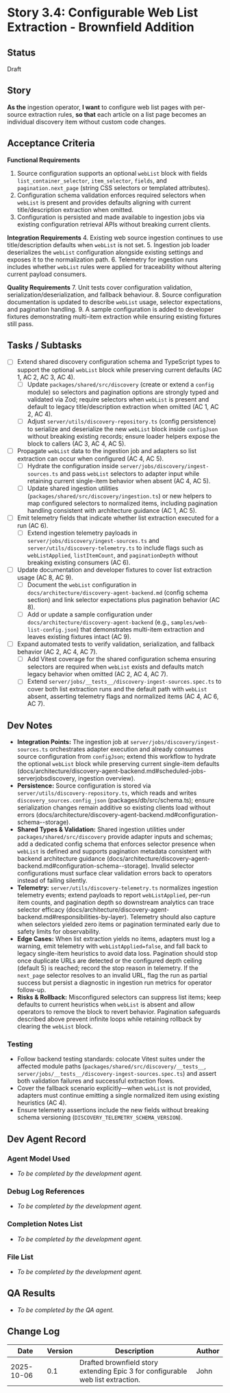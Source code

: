 # Story 3.4: Configurable Web List Extraction - Brownfield Addition

## Status
Draft

## Story
**As the** ingestion operator,
**I want** to configure web list pages with per-source extraction rules,
**so that** each article on a list page becomes an individual discovery item without custom code changes.

## Acceptance Criteria
**Functional Requirements**
1. Source configuration supports an optional `webList` block with fields `list_container_selector`, `item_selector`, `fields`, and `pagination.next_page` (string CSS selectors or templated attributes).
2. Configuration schema validation enforces required selectors when `webList` is present and provides defaults aligning with current title/description extraction when omitted.
3. Configuration is persisted and made available to ingestion jobs via existing configuration retrieval APIs without breaking current clients.

**Integration Requirements**
4. Existing web source ingestion continues to use title/description defaults when `webList` is not set.
5. Ingestion job loader deserializes the `webList` configuration alongside existing settings and exposes it to the normalization path.
6. Telemetry for ingestion runs includes whether `webList` rules were applied for traceability without altering current payload consumers.

**Quality Requirements**
7. Unit tests cover configuration validation, serialization/deserialization, and fallback behaviour.
8. Source configuration documentation is updated to describe `webList` usage, selector expectations, and pagination handling.
9. A sample configuration is added to developer fixtures demonstrating multi-item extraction while ensuring existing fixtures still pass.

## Tasks / Subtasks
- [ ] Extend shared discovery configuration schema and TypeScript types to support the optional `webList` block while preserving current defaults (AC 1, AC 2, AC 3, AC 4).
  - [ ] Update `packages/shared/src/discovery` (create or extend a `config` module) so selectors and pagination options are strongly typed and validated via Zod; require selectors when `webList` is present and default to legacy title/description extraction when omitted (AC 1, AC 2, AC 4).
  - [ ] Adjust `server/utils/discovery-repository.ts` (config persistence) to serialize and deserialize the new `webList` block inside `configJson` without breaking existing records; ensure loader helpers expose the block to callers (AC 3, AC 4, AC 5).
- [ ] Propagate `webList` data to the ingestion job and adapters so list extraction can occur when configured (AC 4, AC 5).
  - [ ] Hydrate the configuration inside `server/jobs/discovery/ingest-sources.ts` and pass `webList` selectors to adapter input while retaining current single-item behavior when absent (AC 4, AC 5).
  - [ ] Update shared ingestion utilities (`packages/shared/src/discovery/ingestion.ts`) or new helpers to map configured selectors to normalized items, including pagination handling consistent with architecture guidance (AC 1, AC 5).
- [ ] Emit telemetry fields that indicate whether list extraction executed for a run (AC 6).
  - [ ] Extend ingestion telemetry payloads in `server/jobs/discovery/ingest-sources.ts` and `server/utils/discovery-telemetry.ts` to include flags such as `webListApplied`, `listItemCount`, and `paginationDepth` without breaking existing consumers (AC 6).
- [ ] Update documentation and developer fixtures to cover list extraction usage (AC 8, AC 9).
  - [ ] Document the `webList` configuration in `docs/architecture/discovery-agent-backend.md` (config schema section) and link selector expectations plus pagination behavior (AC 8).
  - [ ] Add or update a sample configuration under `docs/architecture/discovery-agent-backend` (e.g., `samples/web-list-config.json`) that demonstrates multi-item extraction and leaves existing fixtures intact (AC 9).
- [ ] Expand automated tests to verify validation, serialization, and fallback behavior (AC 2, AC 4, AC 7).
  - [ ] Add Vitest coverage for the shared configuration schema ensuring selectors are required when `webList` exists and defaults match legacy behavior when omitted (AC 2, AC 4, AC 7).
  - [ ] Extend `server/jobs/__tests__/discovery-ingest-sources.spec.ts` to cover both list extraction runs and the default path with `webList` absent, asserting telemetry flags and normalized items (AC 4, AC 6, AC 7).

## Dev Notes
- **Integration Points:** The ingestion job at `server/jobs/discovery/ingest-sources.ts` orchestrates adapter execution and already consumes source configuration from `configJson`; extend this workflow to hydrate the optional `webList` block while preserving current single-item defaults (docs/architecture/discovery-agent-backend.md#scheduled-jobs-serverjobsdiscovery, ingestion overview).
- **Persistence:** Source configuration is stored via `server/utils/discovery-repository.ts`, which reads and writes `discovery_sources.config_json` (packages/db/src/schema.ts); ensure serialization changes remain additive so existing clients load without errors (docs/architecture/discovery-agent-backend.md#configuration-schema--storage).
- **Shared Types & Validation:** Shared ingestion utilities under `packages/shared/src/discovery` provide adapter inputs and schemas; add a dedicated config schema that enforces selector presence when `webList` is defined and supports pagination metadata consistent with backend architecture guidance (docs/architecture/discovery-agent-backend.md#configuration-schema--storage). Invalid selector configurations must surface clear validation errors back to operators instead of failing silently.
- **Telemetry:** `server/utils/discovery-telemetry.ts` normalizes ingestion telemetry events; extend payloads to report `webListApplied`, per-run item counts, and pagination depth so downstream analytics can trace selector efficacy (docs/architecture/discovery-agent-backend.md#responsibilities-by-layer). Telemetry should also capture when selectors yielded zero items or pagination terminated early due to safety limits for observability.
- **Edge Cases:** When list extraction yields no items, adapters must log a warning, emit telemetry with `webListApplied=false`, and fall back to legacy single-item heuristics to avoid data loss. Pagination should stop once duplicate URLs are detected or the configured depth ceiling (default 5) is reached; record the stop reason in telemetry. If the `next_page` selector resolves to an invalid URL, flag the run as partial success but persist a diagnostic in ingestion run metrics for operator follow-up.
- **Risks & Rollback:** Misconfigured selectors can suppress list items; keep defaults to current heuristics when `webList` is absent and allow operators to remove the block to revert behavior. Pagination safeguards described above prevent infinite loops while retaining rollback by clearing the `webList` block.

### Testing
- Follow backend testing standards: colocate Vitest suites under the affected module paths (`packages/shared/src/discovery/__tests__`, `server/jobs/__tests__/discovery-ingest-sources.spec.ts`) and assert both validation failures and successful extraction flows.
- Cover the fallback scenario explicitly—when `webList` is not provided, adapters must continue emitting a single normalized item using existing heuristics (AC 4).
- Ensure telemetry assertions include the new fields without breaking schema versioning (`DISCOVERY_TELEMETRY_SCHEMA_VERSION`).

## Dev Agent Record

### Agent Model Used
- _To be completed by the development agent._

### Debug Log References
- _To be completed by the development agent._

### Completion Notes List
- _To be completed by the development agent._

### File List
- _To be completed by the development agent._

## QA Results
- _To be completed by the QA agent._

## Change Log
| Date | Version | Description | Author |
|------|---------|-------------|--------|
| 2025-10-06 | 0.1 | Drafted brownfield story extending Epic 3 for configurable web list extraction. | John |
